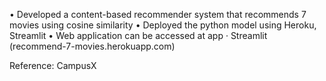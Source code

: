 •	Developed a content-based recommender system that recommends 7 movies using cosine similarity
•	Deployed the python model using Heroku, Streamlit
•	Web application can be accessed at app · Streamlit (recommend-7-movies.herokuapp.com)

Reference: CampusX
